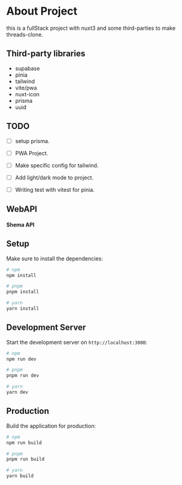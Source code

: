 <!-- ![example workflow](https://github.com/github/docs/actions/workflows/main.yml/badge.svg)
![example branch parameter](https://github.com/github/docs/actions/workflows/main.yml/badge.svg?branch=feature-1) -->
# About Project
this is a fullStack project with nuxt3 and some third-parties to make threads-clone.

## Third-party libraries
- supabase
- pinia
- tailwind
- vite/pwa
- nuxt-icon 
- prisma 
- uuid


## TODO
- [ ] setup prisma.
- [ ] PWA Project.
- [ ] Make specific config for tailwind.
- [ ] Add light/dark mode to project.
- [ ] Writing test with vitest for pinia.


## WebAPI
#### Shema API



## Setup
Make sure to install the dependencies:

```bash
# npm
npm install

# pnpm
pnpm install

# yarn
yarn install
```

## Development Server
Start the development server on `http://localhost:3000`:

```bash
# npm
npm run dev

# pnpm
pnpm run dev

# yarn
yarn dev
```

## Production

Build the application for production:

```bash
# npm
npm run build

# pnpm
pnpm run build

# yarn
yarn build
```